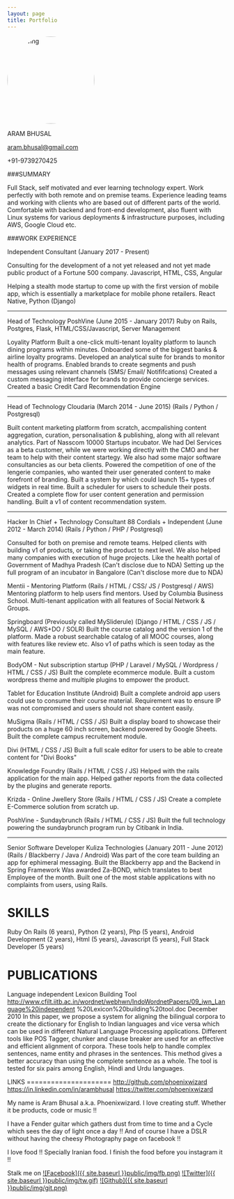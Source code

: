```yaml
---
layout: page
title: Portfolio
---
```


<img src="https://dl.dropboxusercontent.com/u/56592400/profilepic.jpg" alt="Drawing" style="width: 200px;border-radius:50%;margin:0 auto;"/>

ARAM BHUSAL

aram.bhusal@gmail.com

+91-9739270425

###SUMMARY

Full Stack, self motivated and ever learning technology expert. 
Work perfectly with both remote and on premise teams. 
Experience leading teams and working with clients who are based out of different parts of the world. 
Comfortable with backend and front-end development, also fluent with Linux systems for various deployments & infrastructure purposes, including AWS, Google Cloud etc.

###WORK EXPERIENCE

Independent Consultant
(January 2017 - Present)

Consulting for the development of a not yet released and not yet made public product
of a Fortune 500 company.
Javascript, HTML, CSS, Angular

Helping a stealth mode startup to come up with the first version of mobile app, which is
essentially a marketplace for mobile phone retailers.
React Native, Python (Django)

****

Head of Technology
PoshVine (June 2015 - January 2017)
Ruby on Rails, Postgres, Flask, HTML/CSS/Javascript, Server Management

Loyality Platform
Built a one-click multi-tenant loyality platform to launch dining programs within minutes.
Onboarded some of the biggest banks & airline loyalty programs.
Developed an analytical suite for brands to monitor health of programs.
Enabled brands to create segments and push messages using relevant channels (SMS/ Email/ Notififcations)
Created a custom messaging interface for brands to provide concierge services.
Created a basic Credit Card Recommendation Engine

****

Head of Technology
Cloudaria (March 2014 - June 2015)
(Rails / Python / Postgresql)

Built content marketing platform from scratch, accmpalishing content aggregation, curation, personalisation & publishing,
along with all relevant analytics.
Part of Nasscom 10000 Startups incubator. We had Del Services as a beta customer, while we were working directly with the
CMO and her team to help with their content startegy. We also had some major software consultancies as our beta clients.
Powered the competition of one of the lengerie companies, who wanted their user generated content to make forefront of
branding.
Built a system by which could launch 15+ types of widgets in real time.
Built a scheduler for users to schedule their posts.
Created a complete flow for user content generation and permission handling.
Built a v1 of content recommendation system.

****

Hacker In Chief + Technology Consultant
88 Cordials + Independent (June 2012 - March 2014)
(Rails / Python / PHP / Postgresql)

Consulted for both on premise and remote teams.
Helped clients with building v1 of products, or taking the product to next level.
We also helped many companies with execution of huge projects. Like the health portal of
Government of Madhya Pradesh (Can't disclose due to NDA)
Setting up the full program of an incubator in Bangalore (Can't disclose more due to NDA)

Mentii - Mentoring Platform
(Rails / HTML / CSS/ JS / Postgresql / AWS)
Mentoring platform to help users find mentors.
Used by Columbia Business School. Multi-tenant application with all features of Social Network & Groups.

Springboard (Previously called MySliderule)
(Django / HTML / CSS / JS / MySQL / AWS+DO / SOLR)
Built the course catalog and the version 1 of the platform.
Made a robust searchable catalog of all MOOC courses, along with features like review etc. Also v1 of paths
which is seen today as the main feature.

BodyOM - Nut subscription startup
(PHP / Laravel / MySQL / Wordpress / HTML / CSS / JS)
Built the complete ecommerce module. Built a custom wordpress theme and multiple plugins to empower the product.

Tablet for Education Institute
(Android)
Built a complete android app users could use to consume their course material.
Requirement was to ensure IP was not compromised and users should not share content easily.

MuSigma
(Rails / HTML / CSS / JS)
Built a display board to showcase their products on a huge 60 inch screen, backend powered by Google Sheets.
Built the complete campus recruitement module.

Divi
(HTML / CSS / JS)
Built a full scale editor for users to be able to create content for "Divi Books"

Knowledge Foundry
(Rails / HTML / CSS / JS)
Helped with the rails application for the main app.
Helped gather reports from the data collected by the plugins and generate reports.

Krizda - Online Jwellery Store
(Rails / HTML / CSS / JS)
Create a complete E-Commerce solution from scratch up.

PoshVine - Sundaybrunch
(Rails / HTML / CSS / JS)
Built the full technology powering the sundaybrunch program run by Citibank in India.

****

Senior Software Developer
Kuliza Technologies  (January 2011 - June 2012)
(Rails / Blackberry / Java / Android)
Was part of the core team building an app for ephimeral messaging.
Built the Blackberry app and the Backend in Spring Framework
Was awarded Za-BOND, which translates to best Employee of the month.
Built one of the most stable applications with no complaints from users, using Rails.



SKILLS
=====================
Ruby On Rails (6 years), Python (2 years), Php (5 years), Android Development (2 years), Html (5 years), Javascript (5 years),
Full Stack Developer (5 years)



PUBLICATIONS
=====================
Language independent Lexicon Building Tool
http://www.cfilt.iitb.ac.in/wordnet/webhwn/IndoWordnetPapers/09_iwn_Language%20independent %20Lexicon%20building%20tool.doc
December 2010
In this paper, we propose a system for aligning the bilingual corpora to create the dictionary for English to Indian languages
and vice versa which can be used in different Natural Language Processing applications. Different tools like POS Tagger, chunker
and clause breaker are used for an effective and efficient alignment of corpora. These tools help to handle complex sentences,
name entity and phrases in the sentences. This method gives a better accuracy than using the complete sentence as a whole. The
tool is tested for six pairs among English, Hindi and Urdu languages.



LINKS ===================== http://github.com/phoenixwizard https://in.linkedin.com/in/arambhusal
https://twitter.com/phoenixwizard


My name is Aram Bhusal a.k.a. Phoenixwizard. I love creating stuff. Whether it be products, code or music !!

I have a Fender guitar which gathers dust from time to time and a Cycle which sees the day of light once a day !! And of course I have a DSLR without having the cheesy Photography page on facebook !!

I love food !! Specially Iranian food. I finish the food before you instagram it !!

Stalk me on [![Facebook]({{ site.baseurl }}public/img/fb.png)](http://facebook.com/phoenixwizard/) [![Twitter]({{ site.baseurl }}public/img/tw.gif)](http://twitter.com/phoenixwizard/) [![Github]({{ site.baseurl }}public/img/git.png)](http://github.com/phoenixwizard/)
